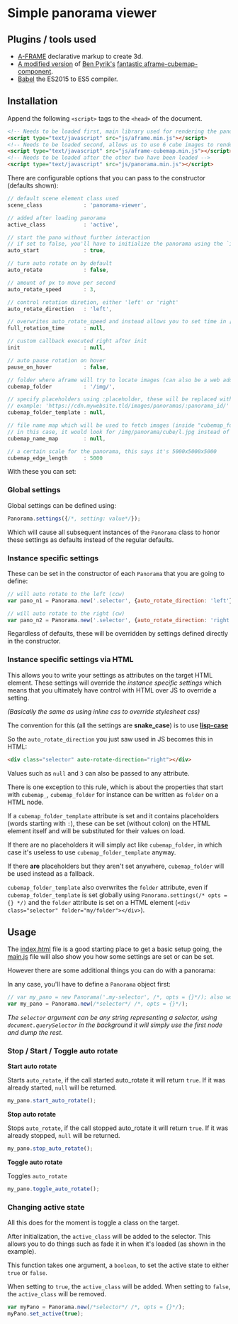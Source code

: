 # Simple panorama viewer

## Plugins / tools used

* [A-FRAME](https://aframe.io/) declarative markup to create 3d.
* [A modified version](https://github.com/SidOfc/aframe-cubemap-component) of [Ben Pyrik's](https://github.com/bryik) [fantastic aframe-cubemap-component](https://github.com/bryik/aframe-cubemap-component).
* [Babel](https://babeljs.io/) the ES2015 to ES5 compiler.

## Installation

Append the following `<script>` tags to the `<head>` of the document.

```html
<!-- Needs to be loaded first, main library used for rendering the panorama -->
<script type="text/javascript" src="js/aframe.min.js"></script>
<!-- Needs to be loaded second, allows us to use 6 cube images to render a panorama  -->
<script type="text/javascript" src="js/aframe-cubemap.min.js"></script>
<!-- Needs to be loaded after the other two have been loaded -->
<script type="text/javascript" src="js/panorama.min.js"></script>
```

There are configurable options that you can pass to the constructor (defaults shown):

```js
// default scene element class used
scene_class             : 'panorama-viewer',

// added after loading panorama
active_class            : 'active',

// start the pano without further interaction
// if set to false, you'll have to initialize the panorama using the `init()` function.
auto_start              : true,

// turn auto rotate on by default
auto_rotate             : false,

// amount of px to move per second
auto_rotate_speed       : 3,

// control rotation diretion, either 'left' or 'right'
auto_rotate_direction   : 'left',

// overwrites auto_rotate_speed and instead allows you to set time in [s] for a full rotation
full_rotation_time      : null,

// custom callback executed right after init
init                    : null,

// auto pause rotation on hover
pause_on_hover          : false,

// folder where aframe will try to locate images (can also be a web address e.g. https://cdn.domain.tld/image/path/)
cubemap_folder          : '/img/',

// specify placeholders using :placeholder, these will be replaced with (custom defined) attributes defined globally, per instance or on an html node
// example: 'https://cdn.mywebsite.tld/images/panoramas/:panorama_id/'
cubemap_folder_template : null,

// file name map which will be used to fetch images (inside "cubemap_folder")
// in this case, it would look for /img/panorama/cube/l.jpg instead of /img/panorama/cube/negx.jpg
cubemap_name_map        : null,

// a certain scale for the panorama, this says it's 5000x5000x5000
cubemap_edge_length     : 5000
```

With these you can set:

### Global settings

Global settings can be defined using:

```js
Panorama.settings({/*, setting: value*/});
```

Which will cause all subsequent instances of the `Panorama` class to honor these settings as defaults instead of the regular defaults.

### Instance specific settings

These can be set in the constructor of each `Panorama` that you are going to define:

```js
// will auto rotate to the left (ccw)
var pano_n1 = Panorama.new('.selector', {auto_rotate_direction: 'left'});

// will auto rotate to the right (cw)
var pano_n2 = Panorama.new('.selector', {auto_rotate_direction: 'right'});
```

Regardless of defaults, these will be overridden by settings defined directly in the constructor.

### Instance specific settings via HTML

This allows you to write your settings as attributes on the target HTML element.
These settings will override the *instance specific settings* which means that you ultimately have control with HTML over JS to override a setting.

*(Basically the same as using inline css to override stylesheet css)*

The convention for this (all the settings are **snake_case**) is to use <a href="https://en.wikipedia.org/wiki/Naming_convention_(programming)#Lisp">**lisp-case**</a>

So the `auto_rotate_direction` you just saw used in JS becomes this in HTML:

```html
<div class="selector" auto-rotate-direction="right"></div>
```

Values such as `null` and `3` can also be passed to any attribute.

There is one exception to this rule, which is about the properties that start with `cubemap_`, `cubemap_folder` for instance can be written as `folder` on a HTML node.

If a `cubemap_folder_template` attribute is set and it contains placeholders (words starting with `:`), these can be set (without colon) on the HTML element itself and will be substituted for their values on load.

If there are no placeholders it will simply act like `cubemap_folder`, in which case it's useless to use `cubemap_folder_template` anyway.

If there **are** placeholders but they aren't set anywhere, `cubemap_folder` will be used instead as a fallback.

`cubemap_folder_template` also overwrites the `folder` attribute, even if `cubemap_folder_template` is set globally using `Panorama.settings(/* opts = {} */)` and the `folder` attribute is set on a HTML element (`<div class="selector" folder="my/folder"></div>`).

## Usage

The [index.html](index.html) file is a good starting place to get a basic setup going, the [main.js](js/main.js) file will also show you how some settings are set or can be set.

However there are some additional things you can do with a panorama:

In any case, you'll have to define a `Panorama` object first:

```js
// var my_pano = new Panorama('.my-selector', /*, opts = {}*/); also works, Panorama.new returns an instance of a Panorama just like new Panorama otherwise would.
var my_pano = Panorama.new(/*selector*/ /*, opts = {}*/);
```

*The `selector` argument can be any string representing a selector, using `document.querySelector` in the background it will simply use the first node and dump the rest.*

### Stop / Start / Toggle auto rotate

**Start auto rotate**

Starts `auto_rotate`, if the call started auto_rotate it will return `true`.
If it was already started, `null` will be returned.

```js
my_pano.start_auto_rotate();
```

**Stop auto rotate**

Stops `auto_rotate`, if the call stopped auto_rotate it will return `true`.
If it was already stopped, `null` will be returned.

```js
my_pano.stop_auto_rotate();
```

**Toggle auto rotate**

Toggles `auto_rotate`

```js
my_pano.toggle_auto_rotate();
```

### Changing active state

All this does for the moment is toggle a class on the target.

After initialization, the `active_class` will be added to the selector. This allows you to do things such as fade it in when it's loaded (as shown in the example).

This function takes one argument, a `boolean`, to set the active state to either `true` or `false`.

When setting to `true`, the `active_class` will be added.
When setting to `false`, the `active_class` will be removed.

```js
var myPano = Panorama.new(/*selector*/ /*, opts = {}*/);
myPano.set_active(true);
```
